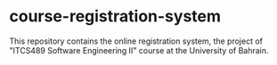 # course-registration-system
This repository contains the online registration system, the project of "ITCS489 Software Engineering II" course at the University of Bahrain.

